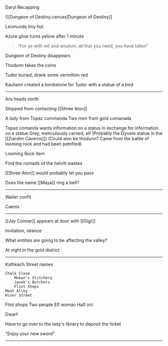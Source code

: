 Daryl Recapping

![[Dungeon of Destiny.canvas|Dungeon of Destiny]]

Leomunds tiny hut

Azure glow turns yellow after 1 minute

> "For ye with wit and wisdom, all that you need, you have taken"

Dungeon of Destiny disappears

Thodunn takes the coins

Tudor buried, drank some vermillion red

Kauliann created a tombstone for Tudor with a statue of a bird

<hr>

Aru heads north

Stopped from contacting [[Shree Aton]]

A lady from Topaz commanda
Two men from gold comanada

Topaz comanda wants information on a status in exchange for information on a statue
Grey, meticulously carved, elf
(Probably the Dyvare statue in the [[Ziardim Caverns]])
(Could also be thodunn? Came from the battle of looming rock and had been petrified)

Looming Rock item

Find the nomads of the helviti wastes

[[Shree Aton]] would probably let you pass

Does the name [[Maya]] ring a bell?


<hr>

Wailer confit

Caenis 

<hr>

[[Jay Connar]] appears at door with [[Gigr]]

Invitation, séance 

What entities are going to be affecting the valley?

At night in the gold district

<hr>

Kathkach Street names

	Chalk Close
		Mokun's Stitchery
		Javek's Butchers
		Flint Shops
	Meat Alley
	Hiver Street

Flint shops
	Two people
	Elf woman
	Half orc

Dwarf

Have to go over to the lady's library to deposit the ticket

"Enjoy your new sword"

<hr>





